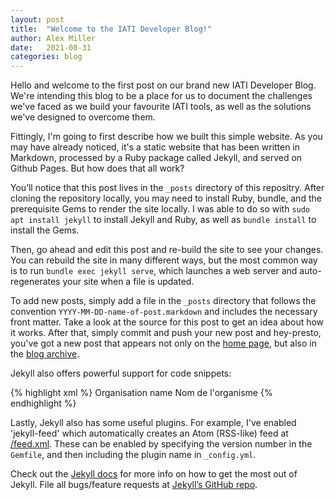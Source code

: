 ```yaml
---
layout: post
title:  "Welcome to the IATI Developer Blog!"
author: Alex Miller
date:   2021-08-31
categories: blog
---
```

Hello and welcome to the first post on our brand new IATI Developer Blog. We're intending this blog to be a place for us to document the challenges we've faced as we build your favourite IATI tools, as well as the solutions we've designed to overcome them.

Fittingly, I'm going to first describe how we built this simple website. As you may have already noticed, it's a static website that has been written in Markdown, processed by a Ruby package called Jekyll, and served on Github Pages. But how does that all work?

You’ll notice that this post lives in the `_posts` directory of this repositry. After cloning the repository locally, you may need to install Ruby, bundle, and the prerequisite Gems to render the site locally. I was able to do so with `sudo apt install jekyll` to install Jekyll and Ruby, as well as `bundle install` to install the Gems.

Then, go ahead and edit this post and re-build the site to see your changes. You can rebuild the site in many different ways, but the most common way is to run `bundle exec jekyll serve`, which launches a web server and auto-regenerates your site when a file is updated.

To add new posts, simply add a file in the `_posts` directory that follows the convention `YYYY-MM-DD-name-of-post.markdown` and includes the necessary front matter. Take a look at the source for this post to get an idea about how it works. After that, simply commit and push your new post and hey-presto, you've got a new post that appears not only on the [home page](/), but also in the [blog archive](/blog/).

Jekyll also offers powerful support for code snippets:

{% highlight xml %}
<reporting-org ref="AA-AAA-123456789" type="40" secondary-reporter="0">
   <narrative>Organisation name</narrative>
   <narrative xml:lang="fr">Nom de l'organisme</narrative>
</reporting-org>
{% endhighlight %}

Lastly, Jekyll also has some useful plugins. For example, I've enabled 'jekyll-feed' which automatically creates an Atom (RSS-like) feed at [/feed.xml](/feed.xml). These can be enabled by specifying the version number in the `Gemfile`, and then including the plugin name in `_config.yml`.

Check out the [Jekyll docs][jekyll-docs] for more info on how to get the most out of Jekyll. File all bugs/feature requests at [Jekyll’s GitHub repo][jekyll-gh].

[jekyll-docs]: https://jekyllrb.com/docs/home
[jekyll-gh]:   https://github.com/jekyll/jekyll
